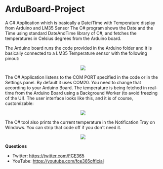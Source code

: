 # ArduBoard-Project
A C# Application which is basically a Date/Time with Temperature display from Arduino and LM35 Sensor
The C# program shows the Date and the Time using standard DateAndTime library of C#, and fetches the temperatures in Celsius degrees from the Arduino board. 

The Arduino board runs the code provided in the Arduino folder and it is basically connected to a LM35 Temperature sensor with the following pinout:

<center><img src="https://user-images.githubusercontent.com/15067741/28342221-d8e58e48-6c1f-11e7-9f56-fc17f8aac988.JPG"></center>

The C# Application listens to the COM PORT specified in the code or in the Settings panel. By default it uses COM20. You need to change that according to your Arduino Board.
The temperature is being fetched in real-time from the Arduino Board using a Background Worker (to avoid freezing of the UI).
The user interface looks like this, and it is of course, customizable:
<center><img src="https://user-images.githubusercontent.com/15067741/28342220-d8c47abe-6c1f-11e7-902f-f318481bc481.JPG"></center>

The C# tool also prints the current temperature in the Notification Tray on Windows. You can strip that code off if you don't need it.
<center><img src="https://user-images.githubusercontent.com/15067741/28342219-d899780a-6c1f-11e7-8431-f8b316c3d622.JPG"></center>

<B>Questions</B>
* Twitter: https://twitter.com/FCE365
* YouTube: https://youtube.com/fce365official
